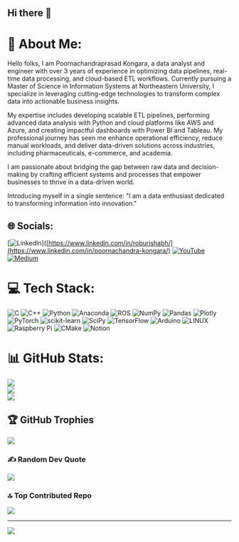 ## Hi there 👋

# 💫 About Me:
Hello folks,
I am Poornachandraprasad Kongara, a data analyst and engineer with over 3 years of experience in optimizing data pipelines, real-time data processing, and cloud-based ETL workflows. Currently pursuing a Master of Science in Information Systems at Northeastern University, I specialize in leveraging cutting-edge technologies to transform complex data into actionable business insights.

My expertise includes developing scalable ETL pipelines, performing advanced data analysis with Python and cloud platforms like AWS and Azure, and creating impactful dashboards with Power BI and Tableau. My professional journey has seen me enhance operational efficiency, reduce manual workloads, and deliver data-driven solutions across industries, including pharmaceuticals, e-commerce, and academia.

I am passionate about bridging the gap between raw data and decision-making by crafting efficient systems and processes that empower businesses to thrive in a data-driven world.

Introducing myself in a single sentence:
"I am a data enthusiast dedicated to transforming information into innovation."


## 🌐 Socials:
[![LinkedIn](https://img.shields.io/badge/LinkedIn-%230077B5.svg?logo=linkedin&logoColor=white)]([https://www.linkedin.com/in/roburishabh/](https://www.linkedin.com/in/poornachandra-kongara/) 
[![YouTube](https://img.shields.io/badge/YouTube-%23FF0000.svg?logo=YouTube&logoColor=white)](https://www.youtube.com/@RobuRishabh) 
[![Medium](https://img.shields.io/badge/Medium-%23000000.svg?logo=Medium&logoColor=white)](https://medium.com/@RobuRishabh)


# 💻 Tech Stack:
![C](https://img.shields.io/badge/c-%2300599C.svg?style=for-the-badge&logo=c&logoColor=white) ![C++](https://img.shields.io/badge/c++-%2300599C.svg?style=for-the-badge&logo=c%2B%2B&logoColor=white) ![Python](https://img.shields.io/badge/python-3670A0?style=for-the-badge&logo=python&logoColor=ffdd54) ![Anaconda](https://img.shields.io/badge/Anaconda-%2344A833.svg?style=for-the-badge&logo=anaconda&logoColor=white) ![ROS](https://img.shields.io/badge/ros-%230A0FF9.svg?style=for-the-badge&logo=ros&logoColor=white) ![NumPy](https://img.shields.io/badge/numpy-%23013243.svg?style=for-the-badge&logo=numpy&logoColor=white) ![Pandas](https://img.shields.io/badge/pandas-%23150458.svg?style=for-the-badge&logo=pandas&logoColor=white) ![Plotly](https://img.shields.io/badge/Plotly-%233F4F75.svg?style=for-the-badge&logo=plotly&logoColor=white) ![PyTorch](https://img.shields.io/badge/PyTorch-%23EE4C2C.svg?style=for-the-badge&logo=PyTorch&logoColor=white) ![scikit-learn](https://img.shields.io/badge/scikit--learn-%23F7931E.svg?style=for-the-badge&logo=scikit-learn&logoColor=white) ![SciPy](https://img.shields.io/badge/SciPy-%230C55A5.svg?style=for-the-badge&logo=scipy&logoColor=%white) ![TensorFlow](https://img.shields.io/badge/TensorFlow-%23FF6F00.svg?style=for-the-badge&logo=TensorFlow&logoColor=white) ![Arduino](https://img.shields.io/badge/-Arduino-00979D?style=for-the-badge&logo=Arduino&logoColor=white) ![LINUX](https://img.shields.io/badge/Linux-FCC624?style=for-the-badge&logo=linux&logoColor=black) ![Raspberry Pi](https://img.shields.io/badge/-RaspberryPi-C51A4A?style=for-the-badge&logo=Raspberry-Pi) ![CMake](https://img.shields.io/badge/CMake-%23008FBA.svg?style=for-the-badge&logo=cmake&logoColor=white) ![Notion](https://img.shields.io/badge/Notion-%23000000.svg?style=for-the-badge&logo=notion&logoColor=white)
# 📊 GitHub Stats:
![](https://github-readme-stats.vercel.app/api?username=roburishabh&theme=dark&hide_border=false&include_all_commits=false&count_private=false)<br/>
![](https://github-readme-streak-stats.herokuapp.com/?user=roburishabh&theme=dark&hide_border=false)<br/>
![](https://github-readme-stats.vercel.app/api/top-langs/?username=roburishabh&theme=dark&hide_border=false&include_all_commits=false&count_private=false&layout=compact)

## 🏆 GitHub Trophies
![](https://github-profile-trophy.vercel.app/?username=roburishabh&theme=radical&no-frame=false&no-bg=true&margin-w=4)

### ✍️ Random Dev Quote
![](https://quotes-github-readme.vercel.app/api?type=horizontal&theme=radical)

### 🔝 Top Contributed Repo
![](https://github-contributor-stats.vercel.app/api?username=roburishabh&limit=5&theme=dark&combine_all_yearly_contributions=true)

---
[![](https://visitcount.itsvg.in/api?id=roburishabh&icon=0&color=0)](https://visitcount.itsvg.in)

<!-- Proudly created with GPRM ( https://gprm.itsvg.in ) -->
